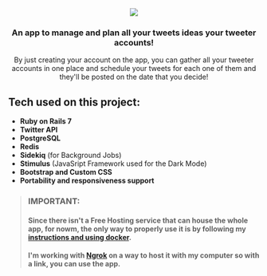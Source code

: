 <div align="center">
  <img src="https://user-images.githubusercontent.com/93904438/223526037-b42584f9-e494-4006-9210-2ee4bb0acebf.png" />
</div>

<h3 align="center">An app to manage and plan all your tweets ideas your tweeter accounts!</h3>
<p align="center">By just creating your account on the app, you can gather all your tweeter accounts in one place and schedule your tweets for each one of them and they'll be posted on the date that you decide!</p>

## Tech used on this project:

- **Ruby on Rails 7**
- **Twitter API**
- **PostgreSQL**
- **Redis**
- **Sidekiq** (for Background Jobs)
- **Stimulus** (JavaSript Framework used for the Dark Mode)
- **Bootstrap and Custom CSS**
- **Portability and responsiveness support**

> ### **IMPORTANT:**
> #### Since there isn't a Free Hosting service that can house the whole app, for nowm, the only way to properly use it is by following my [instructions and using docker](https://github.com/EmanuelRodriguezBedeman/Docker-ScheduleTweets). 
> #### I'm working with [Ngrok](https://ngrok.com/) on a way to host it with my computer so with a link, you can use the app.
